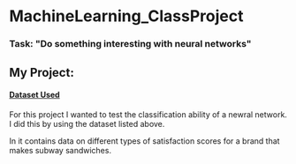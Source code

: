 # MachineLearning_ClassProject

### Task: "Do something interesting with neural networks"

## My Project:
#### [Dataset Used](https://www.kaggle.com/datasets/kane6543/sub-sandwich-customer-satisfaction-score)
<p>For this project I wanted to test the classification ability of a newral network. I did this by using the dataset listed above.</p>
<p>In it contains data on different types of satisfaction scores for a brand that makes subway sandwiches.</p>
